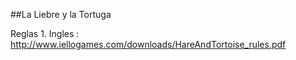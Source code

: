 ##La Liebre y la Tortuga

Reglas
	1. Ingles : http://www.iellogames.com/downloads/HareAndTortoise_rules.pdf